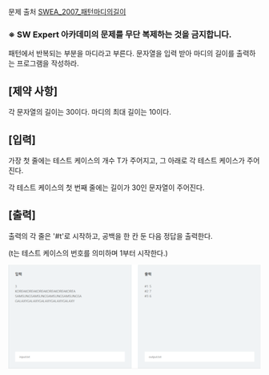 문제 출처
[SWEA_2007_패턴마디의길이](https://swexpertacademy.com/main/code/problem/problemDetail.do?contestProbId=AV5P1kNKAl8DFAUq)

### **※ SW Expert 아카데미의 문제를 무단 복제하는 것을 금지합니다.**

패턴에서 반복되는 부분을 마디라고 부른다. 문자열을 입력 받아 마디의 길이를 출력하는 프로그램을 작성하라.


## [제약 사항]

각 문자열의 길이는 30이다. 마디의 최대 길이는 10이다.


## [입력]

가장 첫 줄에는 테스트 케이스의 개수 T가 주어지고, 그 아래로 각 테스트 케이스가 주어진다.

각 테스트 케이스의 첫 번째 줄에는 길이가 30인 문자열이 주어진다.


## [출력]

출력의 각 줄은 '#t'로 시작하고, 공백을 한 칸 둔 다음 정답을 출력한다.

(t는 테스트 케이스의 번호를 의미하며 1부터 시작한다.)


![예시1](img.png)